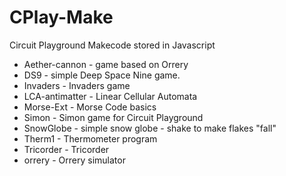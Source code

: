 # CPlay-Make
Circuit Playground Makecode stored in Javascript

* Aether-cannon  - game based on Orrery
* DS9 - simple Deep Space Nine game.
* Invaders  - Invaders game
* LCA-antimatter  - Linear Cellular Automata
* Morse-Ext  - Morse Code basics
* Simon  - Simon game for Circuit Playground
* SnowGlobe - simple snow globe - shake to make flakes "fall"
* Therm1  - Thermometer program
* Tricorder  - Tricorder
* orrery  - Orrery simulator
